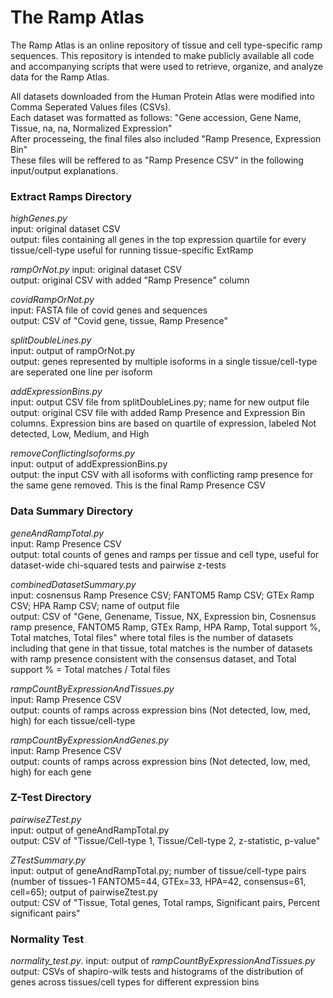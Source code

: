 # The Ramp Atlas
The Ramp Atlas is an online repository of tissue and cell type-specific ramp sequences. This repository is intended to make publicly available all code and accompanying scripts that were used to retrieve, organize, and analyze data for the Ramp Atlas.  
  
All datasets downloaded from the Human Protein Atlas were modified into Comma Seperated Values files (CSVs).  
Each dataset was formatted as follows: "Gene accession, Gene Name, Tissue, na, na, Normalized Expression"  
After processeing, the final files also included "Ramp Presence, Expression Bin"  
These files will be reffered to as "Ramp Presence CSV" in the following input/output explanations.
  
  
### **Extract Ramps Directory**  
*highGenes.py*  
input: original dataset CSV  
output: files containing all genes in the top expression quartile for every tissue/cell-type useful for running tissue-specific ExtRamp  
  
*rampOrNot.py* 
input: original dataset CSV  
output: original CSV with added "Ramp Presence" column  
  
*covidRampOrNot.py*  
input: FASTA file of covid genes and sequences  
output: CSV of "Covid gene, tissue, Ramp Presence" 
  
*splitDoubleLines.py*  
input: output of rampOrNot.py  
output: genes represented by multiple isoforms in a single tissue/cell-type are seperated one line per isoform  
  
*addExpressionBins.py*  
input: output CSV file from splitDoubleLines.py; name for new output file  
output: original CSV file with added Ramp Presence and Expression Bin columns. Expression bins are based on 
quartile of expression, labeled Not detected, Low, Medium, and High  
  
*removeConflictingIsoforms.py*  
input: output of addExpressionBins.py  
output: the input CSV with all isoforms with conflicting ramp presence for the same gene removed. This is the final Ramp Presence CSV  
  
   
### **Data Summary Directory**  
*geneAndRampTotal.py*  
input: Ramp Presence CSV  
output: total counts of genes and ramps per tissue and cell type, useful for dataset-wide chi-squared tests and pairwise z-tests  
  
*combinedDatasetSummary.py*  
input: cosnensus Ramp Presence CSV; FANTOM5 Ramp CSV; GTEx Ramp CSV; HPA Ramp CSV; name of output file  
output: CSV of "Gene, Genename, Tissue, NX, Expression bin, Cosnensus ramp presence, FANTOM5 Ramp, GTEx Ramp, HPA Ramp, Total support %, Total matches, Total files" where total files is the number of datasets including that gene in that tissue, total matches is the number of datasets with ramp presence consistent with the consensus dataset, and Total support % = Total matches / Total files 
  
*rampCountByExpressionAndTissues.py*  
input: Ramp Presence CSV  
output: counts of ramps across expression bins (Not detected, low, med, high) for each tissue/cell-type  
  
*rampCountByExpressionAndGenes.py*  
input: Ramp Presence CSV  
output: counts of ramps across expression bins (Not detected, low, med, high) for each gene  
  
  
### **Z-Test Directory**  
*pairwiseZTest.py*  
input: output of geneAndRampTotal.py   
output: CSV of "Tissue/Cell-type 1, Tissue/Cell-type 2, z-statistic, p-value"
  
  
*ZTestSummary.py*  
input: output of geneAndRampTotal.py; number of tissue/cell-type pairs (number of tissues-1 FANTOM5=44, GTEx=33, HPA=42, consensus=61, cell=65); output of pairwiseZtest.py  
output: CSV of "Tissue, Total genes, Total ramps, Significant pairs, Percent significant pairs"   


### **Normality Test**
*normality_test.py*. 
input: output of *rampCountByExpressionAndTissues.py*
output: CSVs of shapiro-wilk tests and histograms of the distribution of genes across tissues/cell types for different expression bins
